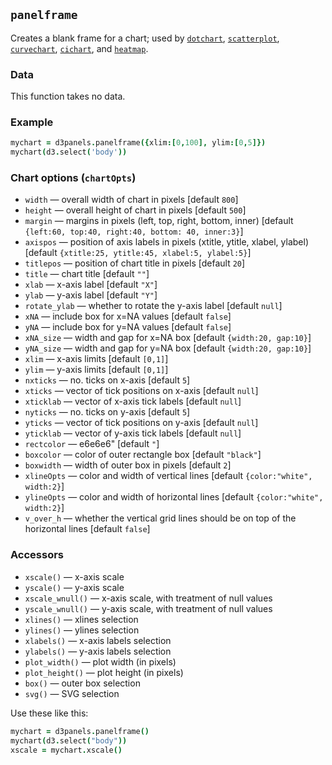 ## `panelframe`

Creates a blank frame for a chart; used by [`dotchart`](dotchart.md),
[`scatterplot`](scatterplot.md), [`curvechart`](curvechart.md),
[`cichart`](cichart.md), and [`heatmap`](heatmap.md).

### Data

This function takes no data.

### Example

```coffeescript
mychart = d3panels.panelframe({xlim:[0,100], ylim:[0,5]})
mychart(d3.select('body'))
```

### Chart options (`chartOpts`)

- `width` &mdash; overall width of chart in pixels \[default `800`\]
- `height` &mdash; overall height of chart in pixels \[default `500`\]
- `margin` &mdash; margins in pixels (left, top, right, bottom, inner) \[default `{left:60, top:40, right:40, bottom: 40, inner:3}`\]
- `axispos` &mdash; position of axis labels in pixels (xtitle, ytitle, xlabel, ylabel) \[default `{xtitle:25, ytitle:45, xlabel:5, ylabel:5}`\]
- `titlepos` &mdash; position of chart title in pixels \[default `20`\]
- `title` &mdash; chart title \[default `""`\]
- `xlab` &mdash; x-axis label \[default `"X"`\]
- `ylab` &mdash; y-axis label \[default `"Y"`\]
- `rotate_ylab` &mdash; whether to rotate the y-axis label \[default `null`\]
- `xNA` &mdash; include box for x=NA values \[default `false`\]
- `yNA` &mdash; include box for y=NA values \[default `false`\]
- `xNA_size` &mdash; width and gap for x=NA box \[default `{width:20, gap:10}`\]
- `yNA_size` &mdash; width and gap for y=NA box \[default `{width:20, gap:10}`\]
- `xlim` &mdash; x-axis limits \[default `[0,1]`\]
- `ylim` &mdash; y-axis limits \[default `[0,1]`\]
- `nxticks` &mdash; no. ticks on x-axis \[default `5`\]
- `xticks` &mdash; vector of tick positions on x-axis \[default `null`\]
- `xticklab` &mdash; vector of x-axis tick labels \[default `null`\]
- `nyticks` &mdash; no. ticks on y-axis \[default `5`\]
- `yticks` &mdash; vector of tick positions on y-axis \[default `null`\]
- `yticklab` &mdash; vector of y-axis tick labels \[default `null`\]
- `rectcolor` &mdash; e6e6e6" \[default `"`\]
- `boxcolor` &mdash; color of outer rectangle box \[default `"black"`\]
- `boxwidth` &mdash; width of outer box in pixels \[default `2`\]
- `xlineOpts` &mdash; color and width of vertical lines \[default `{color:"white", width:2}`\]
- `ylineOpts` &mdash; color and width of horizontal lines \[default `{color:"white", width:2}`\]
- `v_over_h` &mdash; whether the vertical grid lines should be on top of the horizontal lines \[default `false`\]


### Accessors

- `xscale()` &mdash; x-axis scale
- `yscale()` &mdash; y-axis scale
- `xscale_wnull()` &mdash; x-axis scale, with treatment of null values
- `yscale_wnull()` &mdash; y-axis scale, with treatment of null values
- `xlines()` &mdash; xlines selection
- `ylines()` &mdash; ylines selection
- `xlabels()` &mdash; x-axis labels selection
- `ylabels()` &mdash; y-axis labels selection
- `plot_width()` &mdash; plot width (in pixels)
- `plot_height()` &mdash; plot height (in pixels)
- `box()` &mdash; outer box selection
- `svg()` &mdash; SVG selection

Use these like this:

```coffeescript
mychart = d3panels.panelframe()
mychart(d3.select("body"))
xscale = mychart.xscale()
```

